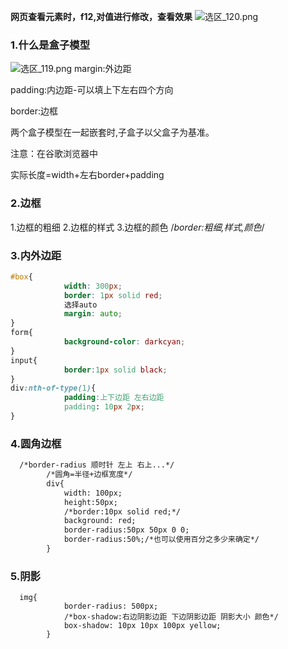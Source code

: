 **网页查看元素时，f12,对值进行修改，查看效果**
![选区_120.png](https://i.loli.net/2021/02/23/xKMAP3wUrHjkFuE.png)

### 1.什么是盒子模型

![选区_119.png](https://i.loli.net/2021/02/23/cXHmESvKBxRgjtr.png)
margin:外边距

padding:内边距-可以填上下左右四个方向

border:边框

两个盒子模型在一起嵌套时,子盒子以父盒子为基准。

注意：在谷歌浏览器中

实际长度=width+左右border+padding

### 2.边框

1.边框的粗细
2.边框的样式
3.边框的颜色
/*border:粗细,样式,颜色*/

### 3.内外边距

```css
#box{
            width: 300px;
            border: 1px solid red;
            选择auto
            margin: auto;
}
form{
            background-color: darkcyan;
}
input{
            border:1px solid black;
}
div:nth-of-type(1){
        	padding:上下边距 左右边距
            padding: 10px 2px;
}
```

### 4.圆角边框

```html
  /*border-radius 顺时针 左上 右上...*/
        /*圆角=半径+边框宽度*/
        div{
            width: 100px;
            height:50px;
            /*border:10px solid red;*/
            background: red;
            border-radius:50px 50px 0 0;
			border-radius:50%;/*也可以使用百分之多少来确定*/
        }
```

### 5.阴影

```
  img{
            border-radius: 500px;
            /*box-shadow:右边阴影边距 下边阴影边距 阴影大小 颜色*/
            box-shadow: 10px 10px 100px yellow;
        }
```
